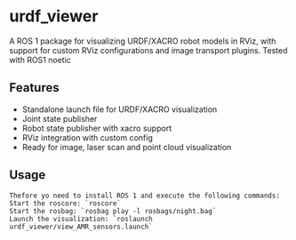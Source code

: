# urdf_viewer

A ROS 1 package for visualizing URDF/XACRO robot models in RViz, with support for custom RViz configurations and image transport plugins. Tested with ROS1 noetic

## Features
- Standalone launch file for URDF/XACRO visualization
- Joint state publisher
- Robot state publisher with xacro support
- RViz integration with custom config
- Ready for image, laser scan and point cloud visualization

## Usage
```
Thefore yo need to install ROS 1 and execute the following commands:  
Start the roscore: `roscore`  
Start the rosbag: `rosbag play -l rosbags/night.bag`  
Launch the visualization: `roslaunch urdf_viewer/view_AMR_sensors.launch` 
```